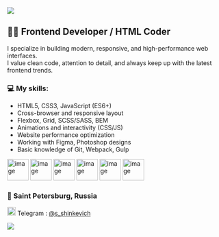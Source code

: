 <img src="https://capsule-render.vercel.app/api?type=waving&height=300&color=gradient&text=Hi%20there!%20I'm%20Saveliy&fontAlignY=40" />

## 🧑‍💻 Frontend Developer / HTML Coder 

I specialize in building modern, responsive, and high-performance web interfaces.  
I value clean code, attention to detail, and always keep up with the latest frontend trends.

### 💻 My skills:
- HTML5, CSS3, JavaScript (ES6+) 
- Cross-browser and responsive layout
- Flexbox, Grid, SCSS/SASS, BEM
- Animations and interactivity (CSS/JS)
- Website performance optimization
- Working with Figma, Photoshop designs
- Basic knowledge of Git, Webpack, Gulp

<img width="50" height="50" alt="image" src="https://github.com/user-attachments/assets/8cafed6d-1e3f-4d8f-9cc9-01c496949263" />
<img width="50" height="50" alt="image" src="https://github.com/user-attachments/assets/bf4831df-83c2-4a82-8564-a384f0cae165" />
<img width="50" height="50" alt="image" src="https://github.com/user-attachments/assets/2b499198-2496-4af9-a722-4c4b90eb33fd" />
<img width="50" height="50" alt="image" src="https://github.com/user-attachments/assets/886c77d5-daff-4abb-a3e5-30234e071933" />
<img width="50" height="50" alt="image" src="https://github.com/user-attachments/assets/5d769459-81d2-4067-a5e1-0d2f32550657" />
<img width="50" height="50" alt="image" src="https://github.com/user-attachments/assets/c69e92a4-072e-4084-ab68-bb32076e2bda" />

### 📍 Saint Petersburg, Russia

<img width="20" height="20" alt="image" src="https://github.com/user-attachments/assets/e460beba-50fd-4200-91c3-5d0ac3d2b0fb" /> Telegram :
[@s_shinkevich](https://t.me/s_shinkevich) 

<img src="https://capsule-render.vercel.app/api?type=waving&height=300&color=gradient&text=Always%20open%20to%20new%20projects%20and%20exciting%20challenges!&fontAlignY=63&section=footer&fontSize=25" />
